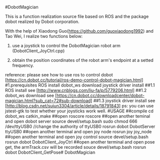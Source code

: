 #DobotMagician


This is a function realization source file based on ROS and the package dobot realized by Dobot corporation.

With the help of Xiaodong Guo(https://github.com/guoxiaodong1992) and Tao Wei, I realize two functions below:

1) use a joystick to control the DobotMagician robot arm (DobotClient_JoyCtrl.cpp)

2) obtain the position coordinates of the robot arm's endpoint at a setted frequency.

reference: please see how to use ros to control dobot [https://cn.dobot.cc/tutorial/ros-demo-control-dobot-magician.html]
#1.prerequisites
ROS install
dobot_ws download
joystick driver install
##1.1 ROS install
	see [http://www.cnblogs.com/liu-fa/p/5779206.html]
##1.2 dobot_ws download
	see [https://cn.dobot.cc/downloadcenter/dobot-magician.html?sub_cat=72#sub-download]
##1.3 joystick driver install
	see [http://blog.csdn.net/sujun3304/article/details/18791843]
	ps: you can use jstest-gtk to test whether your joysticks work well.
#USAGE
##compile 
cd dobot_ws
catkin_make
##open roscore
roscore 
##open another teminal and open dobot server
source devel/setup.bash
sudo chmod 666 /dev/ttyUSB0 //change the authority of ttyUSB0
rosrun dobot DobotServer ttyUSB0 
##open another terminal and open joy node
rosrun joy joy_node
##open another terminal and open joy control
source devel/setup.bash
rosrun dobot DobotClient_JoyCtrl
##open another terminal and open pose get, the armTrack.csv will be recorded
souce devel/setup.bash
rosrun dobot DobotClient_GetPose# DobotMagician
